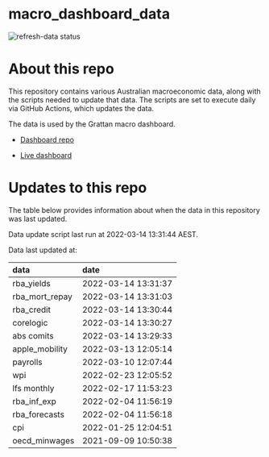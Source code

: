 
<!-- README.md is generated from README.Rmd. Please edit that file -->

# macro\_dashboard\_data

<!-- badges: start -->

![refresh-data
status](https://github.com/grattan/macro_dashboard_data/workflows/refresh-data/badge.svg)

<!-- badges: end -->

# About this repo

This repository contains various Australian macroeconomic data, along
with the scripts needed to update that data. The scripts are set to
execute daily via GitHub Actions, which updates the data.

The data is used by the Grattan macro dashboard.

  - [Dashboard repo](https://github.com/grattan/macrodashboard)

  - [Live dashboard](https://mattcowgill.shinyapps.io/macrodashboard/)

# Updates to this repo

The table below provides information about when the data in this
repository was last updated.

Data update script last run at 2022-03-14 13:31:44 AEST.

Data last updated at:

| data             | date                |
| :--------------- | :------------------ |
| rba\_yields      | 2022-03-14 13:31:37 |
| rba\_mort\_repay | 2022-03-14 13:31:03 |
| rba\_credit      | 2022-03-14 13:30:44 |
| corelogic        | 2022-03-14 13:30:27 |
| abs comits       | 2022-03-14 13:29:33 |
| apple\_mobility  | 2022-03-13 12:05:14 |
| payrolls         | 2022-03-10 12:07:44 |
| wpi              | 2022-02-23 12:05:52 |
| lfs monthly      | 2022-02-17 11:53:23 |
| rba\_inf\_exp    | 2022-02-04 11:56:19 |
| rba\_forecasts   | 2022-02-04 11:56:18 |
| cpi              | 2022-01-25 12:04:51 |
| oecd\_minwages   | 2021-09-09 10:50:38 |

